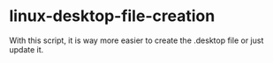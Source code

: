 # linux-desktop-file-creation
With this script, it is way more easier to create the .desktop file or just update it.
